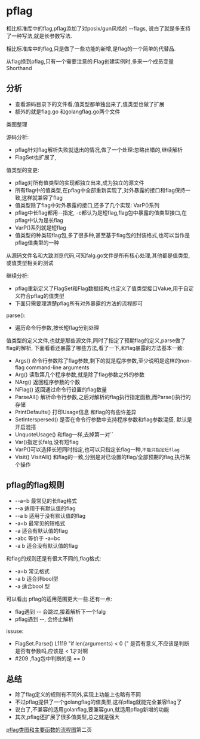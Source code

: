 # pflag

相比标准库中的flag,pflag添加了对posix/gun风格的 --flags,
说白了就是多支持了一种写法,就是长参数写法.

相比标准库中的flag,只是做了一些功能的新增,是flag的一个简单的代替品.

从flag换到pflag,只有一个需要注意的:Flag创建实例时,多来一个成员变量Shorthand

## 分析

- 查看源码目录下的文件看,值类型都单独出来了,值类型也做了扩展
- 额外的就是flag.go 和golangflag.go两个文件

类图整理

源码分析:
- pflag针对flag解析失败就退出的情况,做了一个处理:忽略出错的,继续解析
- FlagSet也扩展了,

值类型的变更:
- pflag对所有值类型的实现都独立出来,成为独立的源文件
- 所有flag中的值类型,在pflag中全部重新实现了,对外暴露的接口和flag保持一致,这样就兼容了flag
- 值类型除了flag中对外暴露的接口,还多了几个实现: VarP()系列
- pflag中长flag都用--指定, -c都认为是短flag,flag包中暴露的值类型接口,在pflag中认为是长flag
- VarP()系列就是短flag
- 值类型的种类较flag包,多了很多种,甚至基于flag包的封装格式,也可以当作是pflag值类型的一种

从源码文件名和大致浏览代码,可知falg.go文件是所有核心处理,其他都是值类型,或值类型相关的测试

继续分析:
- pflag重新定义了FlagSet和Flag数据结构,也定义了值类型接口Value,用于自定义符合pflag的值类型
- 下面只需要理清楚pflag所有对外暴露的方法的流程即可

parse():
- 遍历命令行参数,按长短flag分别处理

值类型的定义文件,也就是那些源文件,同时了指定了预期flag的定义,parse做了flag的解析,
下面看看还暴露了哪些方法,看了一下,和flag暴露的方法基本一致:
- Args() 命令行参数除了flag参数,剩下的就是程序参数,至少说明是这样的non-flag command-line arguments
- Arg() 读取第几个程序参数,就是除了flag参数之外的参数
- NArg() 返回程序参数的个数
- NFlag() 返回通过命令行设置的flag数量
- ParseAll() 解析命令行参数,之后对解析的flag执行指定函数,而Parse()执行的存储
- PrintDefaults() 打印Usage信息 和flag的有些许差异
- SetInterspersed() 是否在命令行参数中支持程序参数和flag参数混搭, 默认是开启混搭
- UnquoteUsage() 和flag一样,去掉第一对\`\`
- Var()指定长falg,没有短flag
- VarP()可以选择长短同时指定,也可以只指定长flag一种,`不能只指定短flag`
- Visit() VisitAll() 和flag的一致,分别是对已设置的flag/全部预期的flag,执行某个操作

## pflag的flag规则

- --a=b 最常见的长flag格式
- --a 适用于有默认值的flag
- --a b 适用于没有默认值的flag
- -a=b 最常见的短格式
- -a 适合有默认值的flag
- -abc 等价于 -a=bc
- -a b 适合没有默认值的flag

和flag的规则还是有很大不同的,flag格式:
- -a=b 常见格式
- -a b 适合非bool型
- -a 适合bool 型

可以看出 pflag的适用范围更大一些.还有一点:
- flag遇到 -- 会跳过,接着解析下一个falg
- pflag遇到 --, 会终止解析

issuse:
- FlagSet.Parse() L1119 "if len(arguments) < 0 {" 是否有意义,不应该是判断是否有参数吗,应该是 < 1才对啊
- #209 ,flag包中判断的是 == 0

## 总结

- 除了flag定义的规则有不同外,实现上功能上也略有不同
- 不过pflag提供了一个golangflag的值类型,这样pflag就能完全兼容flag了
- 说白了,不兼容的适用golanflag,要兼容gun,就适用pflag新增的功能
- 其次,pflag还扩展了很多值类型,总之就是强大

[pflag类图和主要函数的流程图](https://www.draw.io/?mode=github#H63isOK%2Fconference_graph%2Fmaster%2Fhugo%2Fflag)第二页
